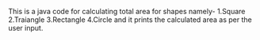 This is a java code for calculating total area for shapes namely-
1.Square
2.Traiangle
3.Rectangle
4.Circle
and it prints the calculated area as per the user input.
